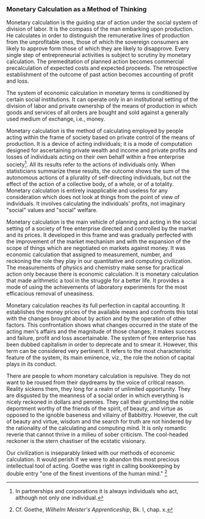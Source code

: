 ### Monetary Calculation as a Method of Thinking

Monetary calculation is the guiding star of action under the social system of division of labor. It is the compass of the man embarking upon production. He calculates in order to distinguish the remunerative lines of production from the unprofitable ones, those of which the sovereign consumers are likely to approve form those of which they are likely to disapprove. Every single step of entrepreneurial activities is subject to scrutiny by monetary calculation. The premeditation of planned action becomes commercial precalculation of expected costs and expected proceeds. The retrospective establishment of the outcome of past action becomes accounting of profit and loss.

The system of economic calculation in monetary terms is conditioned by certain social institutions. It can operate only in an institutional setting of the division of labor and private ownership of the means of production in which goods and services of all orders are bought and sold against a generally used medium of exchange, i.e., money.

Monetary calculation is the method of calculating employed by people acting within the frame of society based on private control of the means of production. It is a device of acting individuals; it is a mode of computation designed for ascertaining private wealth and income and private profits and losses of individuals acting on their own behalf within a free enterprise society[^1]. All its results refer to the actions of individuals only. When statisticians summarize these results, the outcome shows the sum of the autonomous actions of a plurality of self-directing individuals, but not the effect of the action of a collective body, of a whole, or of a totality. Monetary calculation is entirely inapplicable and useless for any consideration which does not look at things from the point of view of individuals. It involves calculating the individuals' profits, not imaginary "social" values and "social" welfare.

Monetary calculation is the main vehicle of planning and acting in the social setting of a society of free enterprise directed and controlled by the market and its prices. It developed in this frame and was gradually perfected with the improvement of the market mechanism and with the expansion of the scope of things which are negotiated on markets against money. It was economic calculation that assigned to measurement, number, and reckoning the role they play in our quantitative and computing civilization. The measurements of physics and chemistry make sense for practical action only because there is economic calculation. It is monetary calculation that made arithmetic a tool in the struggle for a better life. It provides a mode of using the achievements of laboratory experiments for the most efficacious removal of uneasiness.

Monetary calculation reaches its full perfection in capital accounting. It establishes the money prices of the available means and confronts this total with the changes brought about by action and by the operation of other factors. This confrontation shows what changes occurred in the state of the acting men's affairs and the magnitude of those changes; it makes success and failure, profit and loss ascertainable. The system of free enterprise has been dubbed capitalism in order to deprecate and to smear it. However, this term can be considered very pertinent. It refers to the most characteristic feature of the system, its main eminence, viz., the role the notion of capital plays in its conduct.

There are people to whom monetary calculation is repulsive. They do not want to be roused from their daydreams by the voice of critical reason. Reality sickens them, they long for a realm of unlimited opportunity. They are disgusted by the meanness of a social order in which everything is nicely reckoned in dollars and pennies. They call their grumbling the noble deportment worthy of the friends of the spirit, of beauty, and virtue as opposed to the ignoble baseness and villainy of Babbittry. However, the cult of beauty and virtue, wisdom and the search for truth are not hindered by the rationality of the calculating and computing mind. It is only romantic reverie that cannot thrive in a milieu of sober criticism. The cool-headed reckoner is the stern chastiser of the ecstatic visionary.

Our civilization is inseparably linked with our methods of economic calculation. It would perish if we were to abandon this most precious intellectual tool of acting. Goethe was right in calling bookkeeping by double entry "one of the finest inventions of the human mind." [^2]


[^1]: In partnerships and corporations it is always individuals who act, although not only one individual.

[^2]: Cf. Goethe, *Wilhelm Meister's Apprenticeship*, Bk. I, chap. x.
